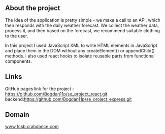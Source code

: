 ## About the project

The idea of the application is pretty simple - we make a call to an API, which then responds with the daily weather forecast. We collect the weather data, process it, and then based on the forecast, we recommend suitable clothing to the user.

In this project I used JavaScript XML to write HTML elements in JavaScript and place them in the DOM without any createElement()
or appendChild() methods. I also used react hooks to isolate reusable parts from functional components.

## Links

GitHub pages link for the project - https://github.com/Bogdan11p/se_project_react.git
backend:https://github.com/Bogdan11p/se_project_express.git

## Domain

www.fcsb.crabdance.com
